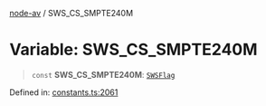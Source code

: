 [node-av](../globals.md) / SWS\_CS\_SMPTE240M

# Variable: SWS\_CS\_SMPTE240M

> `const` **SWS\_CS\_SMPTE240M**: [`SWSFlag`](../type-aliases/SWSFlag.md)

Defined in: [constants.ts:2061](https://github.com/seydx/av/blob/f8631fc881b394300b1479f511d55cf1c370a87f/src/constants/constants.ts#L2061)
